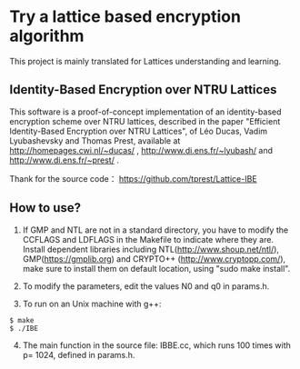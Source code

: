 # Try a lattice based encryption algorithm

This project is mainly translated for Lattices understanding and learning.

## Identity-Based Encryption over NTRU Lattices

This software is a proof-of-concept implementation of an identity-based encryption scheme over NTRU lattices, described in the paper "Efficient Identity-Based Encryption over NTRU Lattices", of Léo Ducas, Vadim Lyubashevsky and Thomas Prest, available at http://homepages.cwi.nl/~ducas/ , http://www.di.ens.fr/~lyubash/ and http://www.di.ens.fr/~prest/ .

Thank for the source code：
https://github.com/tprest/Lattice-IBE

## How to use?

1. If GMP and NTL are not in a standard directory, you have to modify the CCFLAGS and LDFLAGS in the Makefile to indicate where they are. Install dependent libraries including NTL(http://www.shoup.net/ntl/), GMP(https://gmplib.org) and CRYPTO++ (http://www.cryptopp.com/), make sure to install them on default location, using "sudo make install".

2. To modify the parameters, edit the values N0 and q0 in params.h.

3. To run on an Unix machine with g++:

```
$ make
$ ./IBE
```

4. The main function in the source file: IBBE.cc, which runs 100 times with p= 1024, defined in params.h.
